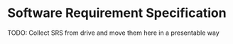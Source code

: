 # Software Requirement Specification

TODO: Collect SRS from drive and move them here in a presentable way